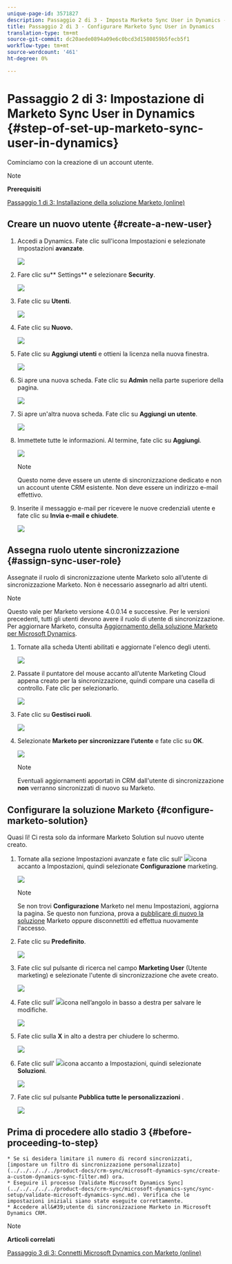 ```yaml
---
unique-page-id: 3571827
description: Passaggio 2 di 3 - Imposta Marketo Sync User in Dynamics - Marketo Docs - Documentazione prodotto
title: Passaggio 2 di 3 - Configurare Marketo Sync User in Dynamics
translation-type: tm+mt
source-git-commit: dc20aede0894a09e6c0bcd3d1580859b5fecb5f1
workflow-type: tm+mt
source-wordcount: '461'
ht-degree: 0%

---
```



# Passaggio 2 di 3: Impostazione di Marketo Sync User in Dynamics {#step-of-set-up-marketo-sync-user-in-dynamics}

Cominciamo con la creazione di un account utente.

>[!NOTE]
>
>**Prerequisiti**
>
>[Passaggio 1 di 3: Installazione della soluzione Marketo (online)](step-1-of-3-install.md)

## Creare un nuovo utente {#create-a-new-user}

1. Accedi a Dynamics. Fate clic sull&#39;icona Impostazioni e selezionate Impostazioni **avanzate**.

   ![](assets/one.png)

1. Fare clic su** Settings** e selezionare **Security**.

   ![](assets/two.png)

1. Fate clic su **Utenti**.

   ![](assets/three.png)

1. Fate clic su **Nuovo.**

   ![](assets/four.png)

1. Fate clic su **Aggiungi utenti** e ottieni la licenza nella nuova finestra.

   ![](assets/five.png)

1. Si apre una nuova scheda. Fate clic su **Admin** nella parte superiore della pagina.

   ![](assets/six.png)

1. Si apre un&#39;altra nuova scheda. Fate clic su **Aggiungi un utente**.

   ![](assets/seven.png)

1. Immettete tutte le informazioni. Al termine, fate clic su **Aggiungi**.

   ![](assets/eight.png)

   >[!NOTE]
   >
   >Questo nome deve essere un utente di sincronizzazione dedicato e non un account utente CRM esistente. Non deve essere un indirizzo e-mail effettivo.

1. Inserite il messaggio e-mail per ricevere le nuove credenziali utente e fate clic su **Invia e-mail e chiudete**.

   ![](assets/nine.png)

## Assegna ruolo utente sincronizzazione {#assign-sync-user-role}

Assegnate il ruolo di sincronizzazione utente Marketo solo all’utente di sincronizzazione Marketo. Non è necessario assegnarlo ad altri utenti.

>[!NOTE]
>
>Questo vale per Marketo versione 4.0.0.14 e successive. Per le versioni precedenti, tutti gli utenti devono avere il ruolo di utente di sincronizzazione. Per aggiornare Marketo, consulta [Aggiornamento della soluzione Marketo per Microsoft Dynamics](../../../../../product-docs/crm-sync/microsoft-dynamics-sync/sync-setup/download-the-marketo-lead-management-solution/upgrade-the-marketo-solution-for-microsoft-dynamics.md).

1. Tornate alla scheda Utenti abilitati e aggiornate l&#39;elenco degli utenti.

   ![](assets/ten.png)

1. Passate il puntatore del mouse accanto all’utente Marketing Cloud appena creato per la sincronizzazione, quindi compare una casella di controllo. Fate clic per selezionarlo.

   ![](assets/eleven.png)

1. Fate clic su **Gestisci ruoli**.

   ![](assets/twelve.png)

1. Selezionate **Marketo per sincronizzare l’utente** e fate clic su **OK**.

   ![](assets/thirteen.png)

   >[!NOTE]
   >
   >Eventuali aggiornamenti apportati in CRM dall&#39;utente di sincronizzazione **non** verranno sincronizzati di nuovo su Marketo.

## Configurare la soluzione Marketo {#configure-marketo-solution}

Quasi lì! Ci resta solo da informare Marketo Solution sul nuovo utente creato.

1. Tornate alla sezione Impostazioni avanzate e fate clic sull&#39; ![](assets/image2015-5-13-15-3a49-3a19.png)icona accanto a Impostazioni, quindi selezionate **Configurazione** marketing.

   ![](assets/fourteen.png)

   >[!NOTE]
   >
   >Se non trovi **Configurazione** Marketo nel menu Impostazioni, aggiorna la pagina. Se questo non funziona, prova a [pubblicare di nuovo la soluzione](https://docs.marketo.com/pages/viewpage.action?pageId=3571822#publish-customizations) [](https://docs.marketo.com/pages/viewpage.action?pageId=3571822#publish-customizations) Marketo oppure disconnettiti ed effettua nuovamente l&#39;accesso.

1. Fate clic su **Predefinito**.

   ![](assets/fifteen.png)

1. Fate clic sul pulsante di ricerca nel campo **Marketing User** (Utente marketing) e selezionate l&#39;utente di sincronizzazione che avete creato.

   ![](assets/sixteen.png)

1. Fate clic sull’ ![](assets/image2015-3-13-15-3a10-3a11.png)icona nell’angolo in basso a destra per salvare le modifiche.

   ![](assets/image2015-3-13-15-3a3-3a3.png)

1. Fate clic sulla **X** in alto a destra per chiudere lo schermo.

   ![](assets/seventeen.png)

1. Fate clic sull&#39; ![](assets/image2015-5-13-15-3a49-3a19-1.png)icona accanto a Impostazioni, quindi selezionate **Soluzioni**.

   ![](assets/eighteen.png)

1. Fate clic sul pulsante **Pubblica tutte le personalizzazioni** .

   ![](assets/nineteen.png)

## Prima di procedere allo stadio 3 {#before-proceeding-to-step}

    * Se si desidera limitare il numero di record sincronizzati, [impostare un filtro di sincronizzazione personalizzato](../../../../../product-docs/crm-sync/microsoft-dynamics-sync/create-a-custom-dynamics-sync-filter.md) ora.
    * Eseguire il processo [Validate Microsoft Dynamics Sync](../../../../../product-docs/crm-sync/microsoft-dynamics-sync/sync-setup/validate-microsoft-dynamics-sync.md). Verifica che le impostazioni iniziali siano state eseguite correttamente.
    * Accedere all&#39;utente di sincronizzazione Marketo in Microsoft Dynamics CRM.

>[!NOTE]
>
>**Articoli correlati**
>
>
>[Passaggio 3 di 3: Connetti Microsoft Dynamics con Marketo (online)](step-3-of-3-connect.md)
